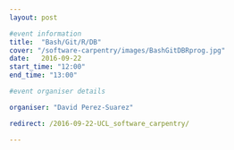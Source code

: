 ```yaml
---
layout: post

#event information
title:  "Bash/Git/R/DB"
cover: "/software-carpentry/images/BashGitDBRprog.jpg"
date:   2016-09-22
start_time: "12:00"
end_time: "13:00"

#event organiser details

organiser: "David Perez-Suarez"

redirect: /2016-09-22-UCL_software_carpentry/

---
```


